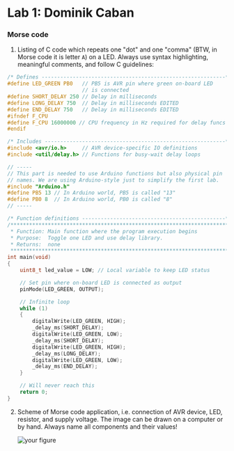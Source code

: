 # Lab 1: Dominik Caban 

### Morse code

1. Listing of C code which repeats one "dot" and one "comma" (BTW, in Morse code it is letter `A`) on a LED. Always use syntax highlighting, meaningful comments, and follow C guidelines:

```c
/* Defines -----------------------------------------------------------*/
#define LED_GREEN PB0   // PB5 is AVR pin where green on-board LED
                        // is connected
#define SHORT_DELAY 250 // Delay in milliseconds
#define LONG_DELAY 750  // Delay in milliseconds EDITED
#define END_DELAY 750   // Delay in milliseconds EDITED
#ifndef F_CPU
#define F_CPU 16000000 // CPU frequency in Hz required for delay funcs
#endif

/* Includes ----------------------------------------------------------*/
#include <avr/io.h>     // AVR device-specific IO definitions
#include <util/delay.h> // Functions for busy-wait delay loops

// -----
// This part is needed to use Arduino functions but also physical pin
// names. We are using Arduino-style just to simplify the first lab.
#include "Arduino.h"
#define PB5 13 // In Arduino world, PB5 is called "13"
#define PB0 8  // In Arduino world, PB0 is called "8"
// -----

/* Function definitions ----------------------------------------------*/
/**********************************************************************
 * Function: Main function where the program execution begins
 * Purpose:  Toggle one LED and use delay library.
 * Returns:  none
 **********************************************************************/
int main(void)
{
    uint8_t led_value = LOW; // Local variable to keep LED status

    // Set pin where on-board LED is connected as output
    pinMode(LED_GREEN, OUTPUT);

    // Infinite loop
    while (1)
    {
        digitalWrite(LED_GREEN, HIGH);
        _delay_ms(SHORT_DELAY);
        digitalWrite(LED_GREEN, LOW);
        _delay_ms(SHORT_DELAY);
        digitalWrite(LED_GREEN, HIGH);
        _delay_ms(LONG_DELAY);
        digitalWrite(LED_GREEN, LOW);
        _delay_ms(END_DELAY);
    }

    // Will never reach this
    return 0;
}
```

2. Scheme of Morse code application, i.e. connection of AVR device, LED, resistor, and supply voltage. The image can be drawn on a computer or by hand. Always name all components and their values!

   ![your figure]()